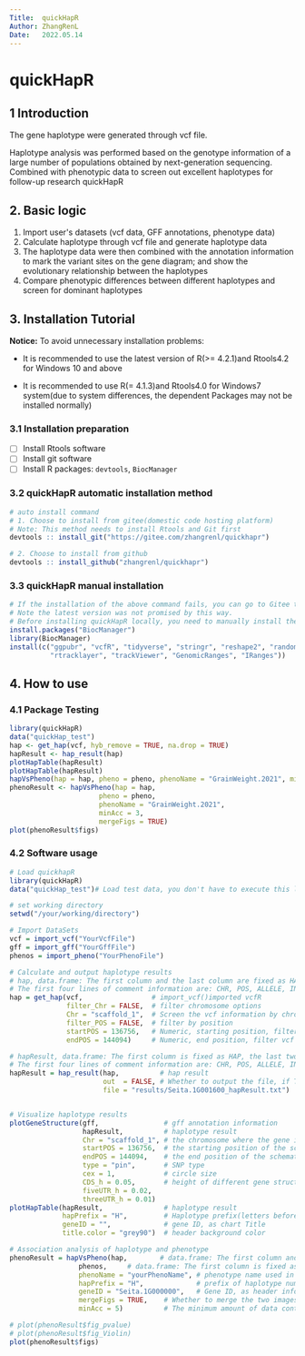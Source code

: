 ```yaml
---
Title:  quickHapR
Author: ZhangRenL
Date:   2022.05.14
---
```


# quickHapR

## 1 Introduction

The gene haplotype were generated through vcf file.

Haplotype analysis was performed based on the genotype information of a large number of populations obtained by next-generation sequencing. Combined with phenotypic data to screen out excellent haplotypes for follow-up research quickHapR

## 2. Basic logic

1.  Import user's datasets (vcf data, GFF annotations, phenotype data)
2.  Calculate haplotype through vcf file and generate haplotype data
3.  The haplotype data were then combined with the annotation information to mark the variant sites on the gene diagram; and show the evolutionary relationship between the haplotypes
4.  Compare phenotypic differences between different haplotypes and screen for dominant haplotypes

## 3. Installation Tutorial

**Notice:** To avoid unnecessary installation problems:

-   It is recommended to use the latest version of R(\>= 4.2.1)and Rtools4.2 for Windows 10 and above

-   It is recommended to use R(= 4.1.3)and Rtools4.0 for Windows7 system(due to system differences, the dependent Packages may not be installed normally)

### 3.1 Installation preparation

-   [ ] Install Rtools software
-   [ ] Install git software
-   [ ] Install R packages: `devtools`, `BiocManager`

### 3.2 quickHapR automatic installation method

``` r
# auto install command
# 1. Choose to install from gitee(domestic code hosting platform)
# Note: This method needs to install Rtools and Git first
devtools :: install_git("https://gitee.com/zhangrenl/quickhapr")

# 2. Choose to install from github
devtools :: install_github("zhangrenl/quickhapr")
```

### 3.3 quickHapR manual installation

``` r
# If the installation of the above command fails, you can go to Gitee to download the precompiled R package and select local installation
# Note the latest version was not promised by this way.
# Before installing quickHapR locally, you need to manually install the dependent R packages:
install.packages("BiocManager")
library(BiocManager)
install(c("ggpubr", "vcfR", "tidyverse", "stringr", "reshape2", "randomcoloR",
          "rtracklayer", "trackViewer", "GenomicRanges", "IRanges"))
```

## 4. How to use

### 4.1 Package Testing

``` r
library(quickHapR)
data("quickHap_test")
hap <- get_hap(vcf, hyb_remove = TRUE, na.drop = TRUE)
hapResult <- hap_result(hap)
plotHapTable(hapResult)
plotHapTable(hapResult)
hapVsPheno(hap = hap, pheno = pheno, phenoName = "GrainWeight.2021", minAcc = 3)
phenoResult <- hapVsPheno(hap = hap,
                      pheno = pheno,
                      phenoName = "GrainWeight.2021",
                      minAcc = 3,
                      mergeFigs = TRUE)
plot(phenoResult$figs)
```

### 4.2 Software usage

``` r
# Load quickhapR
library(quickHapR)
data("quickHap_test")# Load test data, you don't have to execute this line when processing your own data

# set working directory
setwd("/your/working/directory")

# Import DataSets
vcf = import_vcf("YourVcfFile")
gff = import_gff("YourGffFile")
phenos = import_pheno("YourPhenoFile")

# Calculate and output haplotype results
# hap, data.frame: The first column and the last column are fixed as HAP and Accession respectively, and the middle column is the position and the corresponding genotype
# The first four lines of comment information are: CHR, POS, ALLELE, INFO
hap = get_hap(vcf,                 # import_vcf()imported vcfR
              filter_Chr = FALSE,  # filter chromosome options
              Chr = "scaffold_1",  # Screen the vcf information by chromosome
              filter_POS = FALSE,  # filter by position
              startPOS = 136756,   # Numeric, starting position, filter vcf information by position
              endPOS = 144094)     # Numeric, end position, filter vcf information by position

# hapResult, data.frame: The first column is fixed as HAP, the last two columns are fixed as Accession and freq respectively, the middle column is the position and the corresponding genotype
# The first four lines of comment information are: CHR, POS, ALLELE, INFO
hapResult = hap_result(hap,          # hap result
                       out  = FALSE, # Whether to output the file, if TRUE, the output path file must be specified
                       file = "results/Seita.1G001600_hapResult.txt")  # output file path(tab separated table)


# Visualize haplotype results
plotGeneStructure(gff,                # gff annotation information
                  hapResult,          # haplotype result
                  Chr = "scaffold_1", # the chromosome where the gene is located
                  startPOS = 136756,  # the starting position of the schematic diagram of the gene structure
                  endPOS = 144094,    # the end position of the schematic diagram of the gene structure
                  type = "pin",       # SNP type
                  cex = 1,            # circle size
                  CDS_h = 0.05,       # height of different gene structures
                  fiveUTR_h = 0.02,
                  threeUTR_h = 0.01)
plotHapTable(hapResult,               # haplotype result
             hapPrefix = "H",         # Haplotype prefix(letters before Arabic numerals)
             geneID = "",             # gene ID, as chart Title
             title.color = "grey90")  # header background color

# Association analysis of haplotype and phenotype
phenoResult = hapVsPheno(hap,        # data.frame: The first column and the last column are fixed as HAP and Accession respectively, and the middle column is the position and the corresponding genotype
                 phenos,     # data.frame: The first column is fixed as Accession, then each column is phenotype data, phenoName is used as colnames
                 phenoName = "yourPhenoName", # phenotype name used in this analysis
                 hapPrefix = "H",             # prefix of haplotype number
                 geneID = "Seita.1G000000",   # Gene ID, as header information
                 mergeFigs = TRUE,    # Whether to merge the two images
                 minAcc = 5)          # The minimum amount of data contained in the haplotype to be analyzed

# plot(phenoResult$fig_pvalue)
# plot(phenoResult$fig_Violin)
plot(phenoResult$figs)
```
